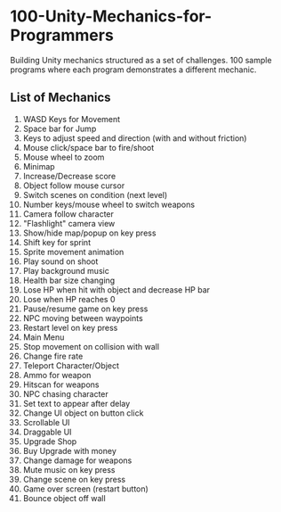 # 100-Unity-Mechanics-for-Programmers
Building Unity mechanics structured as a set of challenges. 100 sample programs where each program demonstrates a different mechanic.

## List of Mechanics
1. WASD Keys for Movement
2. Space bar for Jump
3. Keys to adjust speed and direction (with and without friction)
4. Mouse click/space bar to fire/shoot
5. Mouse wheel to zoom
6. Minimap
7. Increase/Decrease score
8. Object follow mouse cursor
9. Switch scenes on condition (next level)
10. Number keys/mouse wheel to switch weapons
11. Camera follow character
12. "Flashlight" camera view
13. Show/hide map/popup on key press
14. Shift key for sprint
15. Sprite movement animation
16. Play sound on shoot
17. Play background music
18. Health bar size changing
19. Lose HP when hit with object and decrease HP bar
20. Lose when HP reaches 0
21. Pause/resume game on key press
22. NPC moving between waypoints
23. Restart level on key press
24. Main Menu
25. Stop movement on collision with wall
26. Change fire rate
27. Teleport Character/Object
28. Ammo for weapon
29. Hitscan for weapons
30. NPC chasing character
31. Set text to appear after delay
32. Change UI object on button click
33. Scrollable UI
34. Draggable UI
35. Upgrade Shop
36. Buy Upgrade with money
37. Change damage for weapons
38. Mute music on key press
39. Change scene on key press
40. Game over screen (restart button)
41. Bounce object off wall
